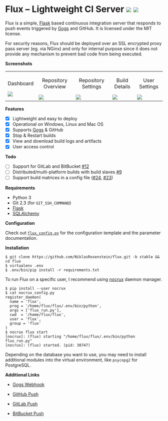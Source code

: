 # Flux &ndash; Lightweight CI Server ![](http://i.imgur.com/A0PsiQs.png) ![](http://i.imgur.com/uuTtLzU.png)

Flux is a simple, [Flask][] based continuous integration server
that responds to push events triggered by [Gogs][] and GitHub. It
is licensed under the MIT license.

For security reasons, Flux should be deployed over an SSL
encrypted proxy pass server (eg. via NGinx) and only for
internal purpose since it does not provide any mechanism
to prevent bad code from being executed.

__Screenshots__

<table><tr>
  <td><p align="center">Dashboard</p><a href="http://i.imgur.com/67dTFgb.png"><img src="http://i.imgur.com/67dTFgb.png"/></a></td>
  <td><p align="center">Repository Overview</p><a href="http://i.imgur.com/UuUIIvy.png"><img src="http://i.imgur.com/UuUIIvy.png"/></a></td>
  <td><p align="center">Repository Settings</p><a href="http://i.imgur.com/jt1SZZ6.png"><img src="http://i.imgur.com/jt1SZZ6.png"/></a></td>
  <td><p align="center">Build Details</p><a href="http://i.imgur.com/hWe3xD2.png"><img src="http://i.imgur.com/hWe3xD2.png"/></a></td>
  <td><p align="center">User Settings</p><a href="http://i.imgur.com/bgbqZDD.png"><img src="http://i.imgur.com/bgbqZDD.png"/></a></td>
</tr></table>

__Features__

* [x] Lightweight and easy to deploy
* [x] Operational on Windows, Linux and Mac OS
* [x] Supports [Gogs][] & GitHub
* [x] Stop & Restart builds
* [x] View and download build logs and artifacts
* [x] User access control

__Todo__

* [ ] Support for GitLab and BitBucket [#12](https://github.com/NiklasRosenstein/flux/issues/11)
* [ ] Distributed/multi-platform builds with build slaves [#9](https://github.com/NiklasRosenstein/flux/issues/9)
* [ ] Support build matrices in a config file ([#24], [#23])

[#24]: https://github.com/NiklasRosenstein/flux/issues/24
[#23]: https://github.com/NiklasRosenstein/flux/issues/23

__Requirements__

* Python 3
* Git 2.3 (for `GIT_SSH_COMMAND`)
* [Flask][]
* [SQLAlchemy][]

__Configuration__

Check out [`flux_config.py`](flux_config.py) for the configuration
template and the parameter documentation.

__Installation__

```
$ git clone https://github.com/NiklasRosenstein/flux.git -b stable && cd flux
$ virtualenv .env
$ .env/bin/pip install -r requirements.txt
```

To run Flux on a specific user, I recommend using [nocrux] daemon manager.

```
$ pip install --user nocrux
$ cat nocrux_config.py
register_daemon(
  name = 'flux',
  prog = '/home/flux/flux/.env/bin/python',
  args = ['flux_run.py'],
  cwd  = '/home/flux/flux',
  user = 'flux',
  group = 'flux'
)
$ nocrux flux start
[nocrux]: (flux) starting "/home/flux/flux/.env/bin/python flux_run.py"
[nocrux]: (flux) started. (pid: 30747)
```

Depending on the database you want to use, you may need to install additional
modules into the virtual environment, like `psycopg2` for PostgreSQL.

[nocrux]: https://github.com/NiklasRosenstein/nocrux

__Additional Links__

* [Gogs Webhook](https://gogs.io/docs/features/webhook)
* [GitHub Push](https://developer.github.com/v3/activity/events/types/#pushevent)
* [GitLab Push](https://gitlab.com/gitlab-org/gitlab-ce/blob/master/doc/web_hooks/web_hooks.md#push-events)
* [BitBucket Push](https://confluence.atlassian.com/bitbucket/event-payloads-740262817.html#EventPayloads-Push)

  [Flask]: http://flask.pocoo.org/
  [SQLAlchemy]: http://www.sqlalchemy.org/
  [Gogs]: https://gogs.io/
